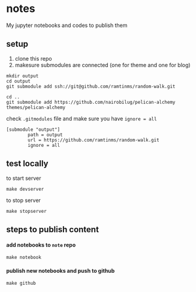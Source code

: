 # notes
My jupyter notebooks and codes to publish them


## setup

1. clone this repo
1. makesure submodules are connected (one for theme and one for blog)
```
mkdir output
cd output
git submodule add ssh://git@github.com/ramtinms/random-walk.git 

cd ..
git submodule add https://github.com/nairobilug/pelican-alchemy themes/pelican-alchemy
```

check `.gitmodules` file and make sure you have `ignore = all`
```
[submodule "output"]
        path = output
        url = https://github.com/ramtinms/random-walk.git
        ignore = all
```


## test locally 
to start server
```
make devserver
```

to stop server
```
make stopserver
```
## steps to publish content

#### add notebooks to `note` repo
```
make notebook
```

#### publish new notebooks and push to github
```
make github
```

